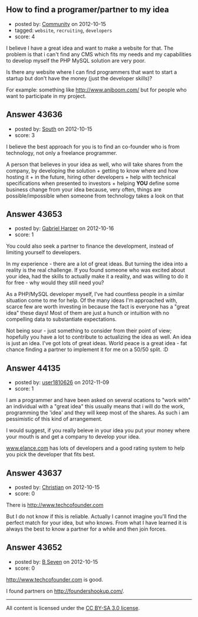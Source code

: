 ## How to find a programer/partner to my idea

- posted by: [Community](https://stackexchange.com/users/-1/-1-community) on 2012-10-15
- tagged: `website`, `recruiting`, `developers`
- score: 4

I believe I have a great idea and want to make a website for that. The problem is that i can't find any CMS which fits my needs and my capabilities to develop myself the PHP MySQL solution are very poor.

Is there any website where I can find programmers that want to start a startup but don't have the money (just the developer skills)?

For example: something like http://www.aniboom.com/ but for people who want to participate in my project.


## Answer 43636

- posted by: [South](https://stackexchange.com/users/-1/20115-south) on 2012-10-15
- score: 3

I believe the best approach for you is to find an co-founder who is from technology, not only a freelance programmer.

A person that believes in your idea as well, who will take shares from the company, by developing the solution + getting to know where and how hosting it + in the future, hiring other developers + help with technical specifications when presented to investors + helping **YOU** define some business change from your idea because, very often, things are possible/impossible when someone from technology takes a look on that

 


## Answer 43653

- posted by: [Gabriel Harper](https://stackexchange.com/users/-1/21162-gabriel-harper) on 2012-10-16
- score: 1


You could also seek a partner to finance the development, instead of limiting yourself to developers.

In my experience - there are a lot of great ideas. But turning the idea into a reality is the real challenge. If you found someone who was excited about your idea, had the skills to actually make it a reality, and was willing to do it for free - why would they still need you?

As a PHP/MySQL developer myself, I've had countless people in a similar situation come to me for help. Of the many ideas I'm approached with, scarce few are worth investing in because the fact is everyone has a "great idea" these days! Most of them are just a hunch or intuition with no compelling data to substantiate expectations.

Not being sour - just something to consider from their point of view; hopefully you have a lot to contribute to actualizing the idea as well. An idea is just an idea. I've got lots of great ideas. World peace is a great idea - fat chance finding a partner to implement it for me on a 50/50 split. :D


## Answer 44135

- posted by: [user1810626](https://stackexchange.com/users/-1/21538-user1810626) on 2012-11-09
- score: 1

I am a programmer and have been asked on several ocations to "work with" an individual with a "great idea" this usually means that i will do the work, programming the 'idea' and they will keep most of the shares. As such i am pessimistic of this kind of arrangement.

I would suggest, if you really beleve in your idea you put your money where your mouth is and get a company to develop your idea. 

www.elance.com has lots of developers and a good rating system to help you pick the developer that fits best.



## Answer 43637

- posted by: [Christian](https://stackexchange.com/users/-1/9952-christian) on 2012-10-15
- score: 0

There is http://www.techcofounder.com

But I do not know if this is reliable. Actually I cannot imagine you'll find the perfect match for your idea, but who knows. From what I have learned it is always the best to know a partner for a while and then join forces.


## Answer 43652

- posted by: [B Seven](https://stackexchange.com/users/-1/14522-b-seven) on 2012-10-15
- score: 0

http://www.techcofounder.com is good. 

I found partners on http://foundershookup.com/.



---

All content is licensed under the [CC BY-SA 3.0 license](https://creativecommons.org/licenses/by-sa/3.0/).
